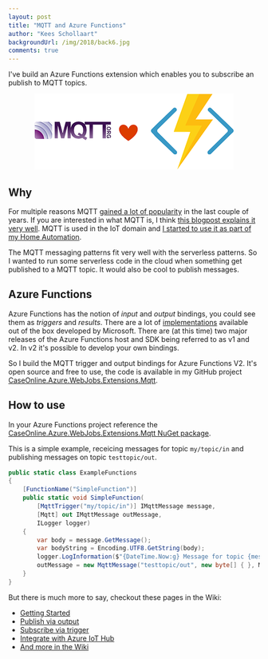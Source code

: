 ```yaml
--- 
layout: post
title: "MQTT and Azure Functions"
author: "Kees Schollaart" 
backgroundUrl: /img/2018/back6.jpg
comments: true 
---  
```


I've build an Azure Functions extension which enables you to subscribe an publish to MQTT topics.

<!--more-->


<center>
<img src="/img/2018/mqtt_loves_azure_functions.png"/>
</center>

##  Why

For multiple reasons MQTT [gained a lot of popularity](https://trends.google.nl/trends/explore?date=today%205-y&q=%2Fm%2F0h5619c,%2Fm%2F09rsvzj,%2Fm%2F0dyn96) in the last couple of years. If you are interested in what MQTT is, I think [this blogpost explains it very well](https://devopedia.org/mqtt). MQTT is used in the IoT domain and [I started to use it as part of my Home Automation](/2018/05/26/serverless-ai-in-my-backyard.html).

The MQTT messaging patterns fit very well with the serverless patterns. So I wanted to run some serverless code in the cloud when something get published to a MQTT topic. It would also be cool to publish messages. 

## Azure Functions

Azure Functions has the notion of _input_ and _output_ bindings, you could see them as _triggers_ and _results_. There are a lot of [implementations](https://docs.microsoft.com/en-us/azure/azure-functions/functions-triggers-bindings) available out of the box developed by Microsoft. There are (at this time) two major releases of the Azure Functions host and SDK being referred to as v1 and v2. In v2 it's possible to develop your own bindings.

So I build the MQTT trigger and output bindings for Azure Functions V2. It's open source and free to use, the code is available in my GitHub project [CaseOnline.Azure.WebJobs.Extensions.Mqtt](https://github.com/keesschollaart81/CaseOnline.Azure.WebJobs.Extensions.Mqtt/).

## How to use

In your Azure Functions project reference the [CaseOnline.Azure.WebJobs.Extensions.Mqtt NuGet package](https://www.nuget.org/packages/CaseOnline.Azure.WebJobs.Extensions.Mqtt/).

This is a simple example, receicing messages for topic ```my/topic/in``` and publishing messages on topic ```testtopic/out```.

``` csharp
public static class ExampleFunctions
{
    [FunctionName("SimpleFunction")]
    public static void SimpleFunction(
        [MqttTrigger("my/topic/in")] IMqttMessage message,
        [Mqtt] out IMqttMessage outMessage,
        ILogger logger)
    {
        var body = message.GetMessage();
        var bodyString = Encoding.UTF8.GetString(body);
        logger.LogInformation($"{DateTime.Now:g} Message for topic {message.Topic}: {bodyString}");
        outMessage = new MqttMessage("testtopic/out", new byte[] { }, MqttQualityOfServiceLevel.AtLeastOnce, true);
    }
}
```

But there is much more to say, checkout these pages in the Wiki:

* [Getting Started](https://github.com/keesschollaart81/CaseOnline.Azure.WebJobs.Extensions.Mqtt/wiki/Getting-started)
* [Publish via output](https://github.com/keesschollaart81/CaseOnline.Azure.WebJobs.Extensions.Mqtt/wiki/Publish-via-output)
* [Subscribe via trigger](https://github.com/keesschollaart81/CaseOnline.Azure.WebJobs.Extensions.Mqtt/wiki/Subscribe-via-trigger)
* [Integrate with Azure IoT Hub](https://github.com/keesschollaart81/CaseOnline.Azure.WebJobs.Extensions.Mqtt/wiki/Azure-IoT-Hub)
* [And more in the Wiki](https://github.com/keesschollaart81/CaseOnline.Azure.WebJobs.Extensions.Mqtt/wiki)